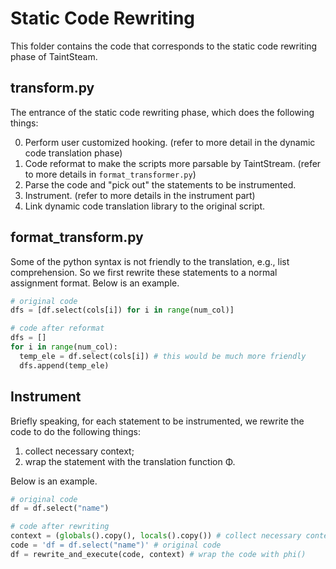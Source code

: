 # Static Code Rewriting

This folder contains the code that corresponds to the static code rewriting phase of TaintSteam.

## transform.py

The entrance of the static code rewriting phase, which does the following things:

0. Perform user customized hooking. (refer to more detail in the dynamic code translation phase)
1. Code reformat to make the scripts more parsable by TaintStream. (refer to more details in `format_transformer.py`)
2. Parse the code and "pick out" the statements to be instrumented.
3. Instrument. (refer to more details in the instrument part)
4. Link dynamic code translation library to the original script.

## format_transform.py

Some of the python syntax is not friendly to the translation, e.g., list comprehension. So we first rewrite these statements to a normal assignment format. Below is an example.

```python
# original code
dfs = [df.select(cols[i]) for i in range(num_col)]

# code after reformat
dfs = []
for i in range(num_col):
  temp_ele = df.select(cols[i]) # this would be much more friendly
  dfs.append(temp_ele)
```

## Instrument

Briefly speaking, for each statement to be instrumented, we rewrite the code to do the following things:

1. collect necessary context;
2. wrap the statement with the translation function Φ.

Below is an example.

```python
# original code
df = df.select("name")

# code after rewriting
context = (globals().copy(), locals().copy()) # collect necessary context
code = 'df = df.select("name")' # original code
df = rewrite_and_execute(code, context) # wrap the code with phi()
```


